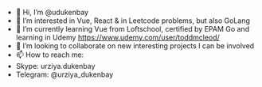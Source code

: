 - 👋 Hi, I’m @udukenbay
- 👀 I’m interested in Vue, React & in Leetcode problems, but also GoLang
- 🌱 I’m currently learning Vue from Loftschool, certified by EPAM Go and learning in Udemy https://www.udemy.com/user/toddmcleod/
- 💞️ I’m looking to collaborate on new interesting projects I can be involved
- 📫 How to reach me: 
-   Skype: urziya.dukenbay
-   Telegram: @urziya_dukenbay

<!---
udukenbay/udukenbay is a ✨ special ✨ repository because its `README.md` (this file) appears on your GitHub profile.
You can click the Preview link to take a look at your changes.
--->

